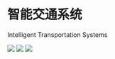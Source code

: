 # 智能交通系统
Intelligent Transportation Systems  

![](https://github.com/smallbug-vip/its/blob/master/image/1.jpg)
![](https://github.com/smallbug-vip/its/blob/master/image/2.png)
![](https://github.com/smallbug-vip/its/blob/master/image/3.png)